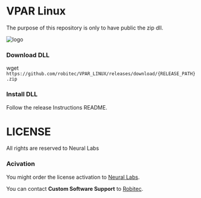 # VPAR Linux
The purpose of this repository is only to have public the zip dll.

![logo](https://user-images.githubusercontent.com/14354821/117279974-6f2a4000-ae62-11eb-857f-8e2f35a5f1c5.png)


### Download DLL
wget `https://github.com/robitec/VPAR_LINUX/releases/download/{RELEASE_PATH}.zip`

### Install DLL

Follow the release Instructions README.

# LICENSE
All rights are reserved to Neural Labs

### Acivation
You might order the license activation to [Neural Labs](https://www.neurallabs.net/).

You can contact **Custom Software Support** to [Robitec](https://www.robitec.es/).
